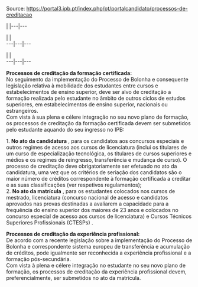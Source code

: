 Source: https://portal3.ipb.pt/index.php/pt/portalcandidato/processos-de-creditacao

| |---|---  
  
| |   
---|---|---  
  
| |   
---|---|---  
  
  

**Processos de creditação da formação certificada:**  
No seguimento da implementação do Processo de Bolonha e consequente legislação
relativa à mobilidade dos estudantes entre cursos e estabelecimentos de ensino
superior, deve ser alvo de creditação a formação realizada pelo estudante no
âmbito de outros ciclos de estudos superiores, em estabelecimentos de ensino
superior, nacionais ou estrangeiros.  
Com vista à sua plena e célere integração no seu novo plano de formação, os
processos de creditação da formação certificada devem ser submetidos pelo
estudante aquando do seu ingresso no IPB:  
  
1\. **No ato da candidatura** , para os candidatos aos concursos especiais e
outros regimes de acesso aos cursos de licenciatura (inclui os titulares de um
curso de especialização tecnológica, os titulares de cursos superiores e
médios e os regimes de reingresso, transferência e mudança de curso). O
processo de creditação deve obrigatoriamente ser efetuado no ato da
candidatura, uma vez que os critérios de seriação dos candidatos são o maior
número de créditos correspondente à formação certificada a creditar e as suas
classificações (ver respetivos regulamentos);  
2\. **No ato da matrícula** , para os estudantes colocados nos cursos de
mestrado, licenciatura (concurso nacional de acesso e candidatos aprovados nas
provas destinadas a avaliarem a capacidade para a frequência do ensino
superior dos maiores de 23 anos e colocados no concurso especial de acesso aos
cursos de licenciatura) e Cursos Técnicos Superiores Profissionais (CTESPs) .

**Processos de creditação da experiência profissional:**  
De acordo com a recente legislação sobre a implementação do Processo de
Bolonha e correspondente sistema europeu de transferência e acumulação de
créditos, pode igualmente ser reconhecida a experiência profissional e a
formação pós-secundária.  
Com vista à plena e célere integração no estudante no seu novo plano de
formação, os processos de creditação da experiência profissional devem,
preferencialmente, ser submetidos no ato da matrícula.  
  
  
